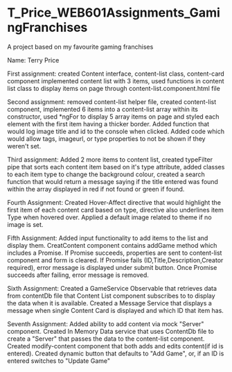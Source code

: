 # T_Price_WEB601Assignments_GamingFranchises
 A project based on my favourite gaming franchises

Name: Terry Price

First assignment:   created Content interface, content-list class, content-card component
                    implemented content list with 3 items, used functions in content list
                    class to display items on page through content-list.component.html file

Second assignment:  removed content-list helper file, created content-list component, implemented
                    6 items into a content-list array within its constructor, used *ngFor to display
                    5 array items on page and styled each element with the first item having a thicker
                    border. Added function that would log image title and id to the console when clicked.
                    Added code which would allow tags, imageurl, or type properties to not be shown if 
                    they weren't set.

Third assignment:   Added 2 more items to content list, created typeFilter pipe that sorts each content
                    item based on it's type attribute, added classes to each item type to change the
                    background colour, created a search function that would return a message saying
                    if the title entered was found within the array displayed in red if not found or
                    green if found.

Fourth Assignment:  Created Hover-Affect directive that would highlight the first item of each content card
                    based on type, directive also underlines item Type when hovered over. Applied a default image related to theme if no image is set.

Fifth Assignment:   Added input functionality to add items to the list and display them. CreatContent
                    component contains addGame method which includes a Promise. If Promise succeeds, properties are sent to content-list component and form is cleared. If Promise fails (ID,Title,Description,Creator required), error message is displayed under submit button. Once Promise succeeds after failing, error message is removed.

Sixth Assignment:   Created a GameService Observable that retrieves data from contentDb file that Content
                    List component subscribes to to display the data when it is available. Created a Message
                    Service that displays a message when single Content Card is displayed and which ID that
                    item has.

Seventh Assignment: Added ability to add content via mock "Server" component. Created In Memory Data service
                    that uses ContentDb file to create a "Server" that passes the data to the content-list
                    component. Created modify-content component that both adds and edits content(if id is
                    entered). Created dynamic button that defaults to "Add Game", or, if an ID is entered
                    switches to "Update Game"
                  

